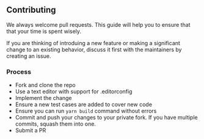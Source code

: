 ## Contributing

We always welcome pull requests. This guide will help you to ensure that that your time is spent wisely. 

If you are thinking of introduing a new feature or making a significant change to an existing behavior, discuss it
first with the maintainers by creating an issue.

### Process
- Fork and clone the repo
- Use a text editor with support for .editorconfig
- Implement the change
- Ensure a new test cases are added to cover new code
- Ensure you can run `yarn build` command without errors
- Commit and push your changes to your private fork. If you have multiple commits, squash them into one.
- Submit a PR
